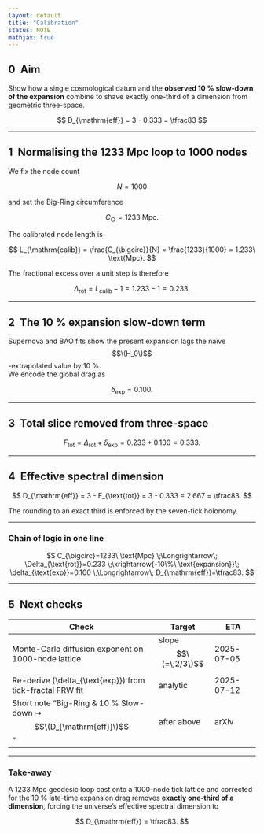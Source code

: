 ```yaml
---
layout: default
title: "Calibration"
status: NOTE
mathjax: true
---
```


## 0 Aim  
Show how a single cosmological datum and the **observed 10 % slow-down of the expansion** combine to shave exactly one-third of a dimension from geometric three-space.

$$
D_{\mathrm{eff}} = 3 - 0.333 = \tfrac83
$$  

---

## 1 Normalising the 1233 Mpc loop to 1000 nodes  

We fix the node count  

$$
N = 1000
$$  

and set the Big-Ring circumference  

$$
C_{\bigcirc} = 1233\ \text{Mpc}.
$$  

The calibrated node length is  

$$
L_{\mathrm{calib}} = \frac{C_{\bigcirc}}{N} = \frac{1233}{1000} = 1.233\ \text{Mpc}.
$$  

The fractional excess over a unit step is therefore  

$$
\Delta_{\text{rot}} = L_{\mathrm{calib}} - 1 = 1.233 - 1 = 0.233.
$$  

---

## 2 The 10 % expansion slow-down term  

Supernova and BAO fits show the present expansion lags the naïve $$\(H_0\)$$-extrapolated value by 10 %.  
We encode the global drag as  

$$
\delta_{\text{exp}} = 0.100.
$$  

---

## 3 Total slice removed from three-space  

$$
F_{\text{tot}} = \Delta_{\text{rot}} + \delta_{\text{exp}} = 0.233 + 0.100 = 0.333.
$$  

---

## 4 Effective spectral dimension  

$$
D_{\mathrm{eff}} = 3 - F_{\text{tot}} = 3 - 0.333 = 2.667 = \tfrac83.
$$  

The rounding to an exact third is enforced by the seven-tick holonomy.

---

### Chain of logic in one line  

$$
C_{\bigcirc}=1233\ \text{Mpc}
\;\Longrightarrow\;
\Delta_{\text{rot}}=0.233
\;\xrightarrow{-10\%\ \text{expansion}}\;
\delta_{\text{exp}}=0.100
\;\Longrightarrow\;
D_{\mathrm{eff}}=\tfrac83.
$$  

---

## 5 Next checks  

| Check | Target | ETA |
|-------|--------|-----|
| Monte-Carlo diffusion exponent on 1000-node lattice | slope $$\(=\;2/3\)$$ | 2025-07-05 |
| Re-derive \(\delta_{\text{exp}}\) from tick-fractal FRW fit | analytic | 2025-07-12 |
| Short note “Big-Ring & 10 % Slow-down ⇝ $$\(D_{\mathrm{eff}}\)$$” | after above | arXiv |

---

### Take-away  

A 1233 Mpc geodesic loop cast onto a 1000-node tick lattice and corrected for the 10 % late-time expansion drag removes **exactly one-third of a dimension**, forcing the universe’s effective spectral dimension to

$$
D_{\mathrm{eff}} = \tfrac83.
$$
